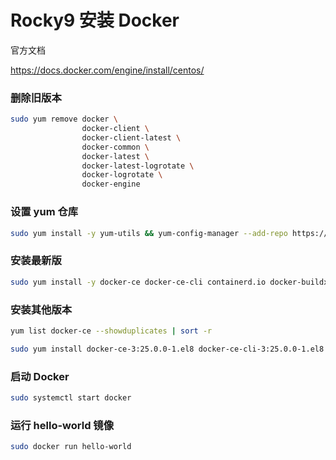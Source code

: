 # Rocky9 安装 Docker

官方文档

https://docs.docker.com/engine/install/centos/

### 删除旧版本

```bash
sudo yum remove docker \
                docker-client \
                docker-client-latest \
                docker-common \
                docker-latest \
                docker-latest-logrotate \
                docker-logrotate \
                docker-engine
```

### 设置 yum 仓库

```bash
sudo yum install -y yum-utils && yum-config-manager --add-repo https://download.docker.com/linux/centos/docker-ce.repo
```

### 安装最新版

```bash
sudo yum install -y docker-ce docker-ce-cli containerd.io docker-buildx-plugin docker-compose-plugin
```

### 安装其他版本

```bash
yum list docker-ce --showduplicates | sort -r

sudo yum install docker-ce-3:25.0.0-1.el8 docker-ce-cli-3:25.0.0-1.el8 containerd.io docker-buildx-plugin docker-compose-plugin
```

### 启动 Docker

```bash
sudo systemctl start docker
```

### 运行 hello-world 镜像

```bash
sudo docker run hello-world
```